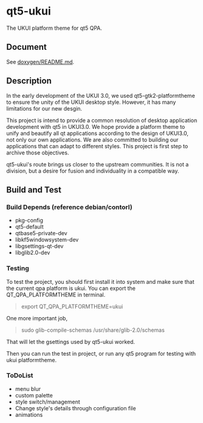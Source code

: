 # qt5-ukui
The UKUI platform theme for qt5 QPA.

## Document
See [doxygen/README.md](doxygen/README.md).

## Description
In the early development of the UKUI 3.0, we used qt5-gtk2-platformtheme to ensure the unity of the UKUI desktop style. However, it has many limitations for our new desgin.

This project is intend to provide a common resolution of desktop application development with qt5 in UKUI3.0. We hope provide a platform theme to unify and beautify all qt applications according to the design of UKUI3.0, not only our own applications. We are also committed to building our applications that can adapt to different styles. This project is first step to archive those objectives.

qt5-ukui's route brings us closer to the upstream communities. It is not a division, but a desire for fusion and individuality in a compatible way.

## Build and Test
### Build Depends (reference debian/contorl)
- pkg-config
- qt5-default
- qtbase5-private-dev
- libkf5windowsystem-dev
- libgsettings-qt-dev
- libglib2.0-dev

### Testing
To test the project, you should first install it into system and make sure that the current qpa platform is ukui.
You can export the QT_QPA_PLATFORMTHEME in terminal.

> export QT_QPA_PLATFORMTHEME=ukui

One more important job,

> sudo glib-compile-schemas /usr/share/glib-2.0/schemas

That will let the gsettings used by qt5-ukui worked.

Then you can run the test in project, or run any qt5 program for testing with ukui platformtheme.

### ToDoList
- menu blur
- custom palette
- style switch/management
- Change style's details through configuration file
-  animations

